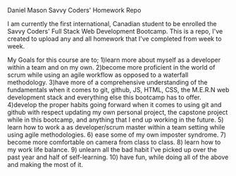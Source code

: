 Daniel Mason Savvy Coders' Homework Repo

I am currently the first international, Canadian student to be enrolled the Savvy Coders' Full Stack Web Development Bootcamp.
This is a repo, I've created to upload any and all homework that I've completed from week to week.

My Goals for this course are to;
1)learn more about myself as a developer within a team and on my own.
2)become more proficient in the world of scrum while using an agile workflow as opposed to a waterfall methodology.
3)have more of a comprehensive understanding of the fundamentals when it comes to git, github, JS, HTML, CSS, the M.E.R.N web development stack and everything else this bootcamp has to offer.
4)develop the proper habits going forward when it comes to using git and github with respect updating my own personal project, the capstone project while in this bootcamp, and anything that I end up working in the future.
5) learn how to work a as developer/scrum master within a team setting while using agile methodologies.
6) ease some of my own imposter syndrome.
7) become more comfortable on camera from class to class.
8) learn how to my work life balance.
9) unlearn all the bad habit I've picked up over the past year and half of self-learning.
10) have fun, while doing all of the above and making the most of it.

